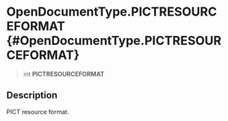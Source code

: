 OpenDocumentType.PICTRESOURCEFORMAT {#OpenDocumentType.PICTRESOURCEFORMAT}
===================================

> int **PICTRESOURCEFORMAT**

Description
-----------

PICT resource format.

